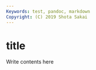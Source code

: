 ```yaml
---
Keywords: test, pandoc, markdown
Copyright: (C) 2019 Shota Sakai
---
```



# title

Write contents here
